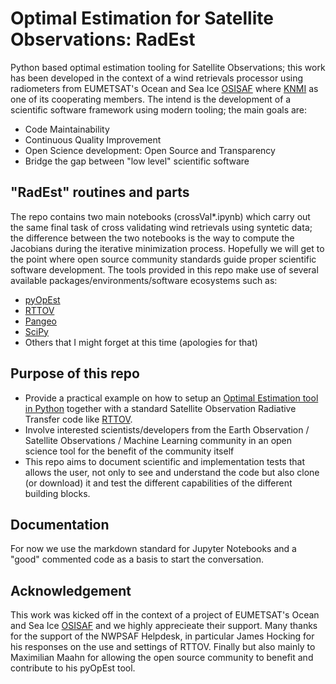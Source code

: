 
# Optimal Estimation for Satellite Observations: RadEst

Python based optimal estimation tooling for Satellite Observations; this work has
been developed in the context of a wind retrievals processor using radiometers from 
EUMETSAT's Ocean and Sea Ice [OSISAF](https://osi-saf.eumetsat.int/) where [KNMI](https://www.knmi.nl/over-het-knmi/about) as one of its cooperating members. The intend 
is the development of a scientific software framework using modern tooling; the main 
goals are:
- Code Maintainability
- Continuous Quality Improvement
- Open Science development: Open Source and Transparency
- Bridge the gap between "low level" scientific software 

## "RadEst" routines and parts

The repo contains two main notebooks (crossVal*.ipynb) which carry out the same final 
task of cross validating wind retrievals using syntetic data; the difference between
the two notebooks is the way to compute the Jacobians during the iterative minimization process.
Hopefully we will get to the point where open source community standards guide proper scientific software development.
The tools provided in this repo make use of several available packages/environments/software ecosystems such as:

- [pyOpEst](https://github.com/maahn/pyOptimalEstimation)
- [RTTOV](https://nwp-saf.eumetsat.int/site/software/rttov/)
- [Pangeo](https://pangeo.io/)
- [SciPy](https://www.scipy.org/)
- Others that I might forget at this time (apologies for that) 
 

## Purpose of this repo

- Provide a practical example on how to setup an [Optimal Estimation tool in Python](https://github.com/maahn/pyOptimalEstimation)
together with a standard Satellite Observation Radiative Transfer code like [RTTOV](https://nwp-saf.eumetsat.int/site/software/rttov/).
- Involve interested scientists/developers from the Earth Observation / Satellite Observations / Machine Learning community in an open science tool for the benefit of the community itself
- This repo aims to document scientific and implementation tests that allows the user, not only to see and understand the code but also clone (or download) it and test the different capabilities of the different building blocks.  


## Documentation

For now we use the markdown standard for Jupyter Notebooks and a "good" commented code as a basis to start the conversation.


## Acknowledgement

This work was kicked off in the context of a project of EUMETSAT's Ocean and Sea Ice [OSISAF](https://osi-saf.eumetsat.int/) and we highly apprecieate their support. Many thanks for the support of the NWPSAF Helpdesk, in particular James Hocking for his responses on the use and settings of RTTOV. Finally but also mainly to Maximilian Maahn for allowing the open source community to benefit and contribute to his pyOpEst tool. 











